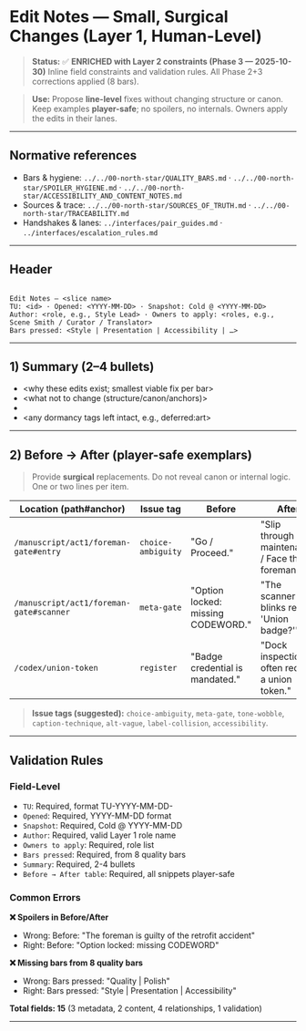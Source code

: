 # Edit Notes — Small, Surgical Changes (Layer 1, Human-Level)

> **Status:** ✅ **ENRICHED with Layer 2 constraints (Phase 3 — 2025-10-30)**
> Inline field constraints and validation rules. All Phase 2+3 corrections applied (8 bars).

> **Use:** Propose **line-level** fixes without changing structure or canon. Keep examples **player-safe**; no spoilers, no internals. Owners apply the edits in their lanes.

---

## Normative references

- Bars & hygiene: `../../00-north-star/QUALITY_BARS.md` · `../../00-north-star/SPOILER_HYGIENE.md` · `../../00-north-star/ACCESSIBILITY_AND_CONTENT_NOTES.md`
- Sources & trace: `../../00-north-star/SOURCES_OF_TRUTH.md` · `../../00-north-star/TRACEABILITY.md`
- Handshakes & lanes: `../interfaces/pair_guides.md` · `../interfaces/escalation_rules.md`

---

## Header

<!-- Field: Title | Type: string | Required: yes | Slice name -->
<!-- Field: TU | Type: tu-id | Required: yes | Format: TU-YYYY-MM-DD-<role><seq> -->
<!-- Field: Opened | Type: date | Required: yes | Format: YYYY-MM-DD -->
<!-- Field: Snapshot | Type: cold-date-ref | Required: yes | Format: Cold @ YYYY-MM-DD -->
<!-- Field: Author | Type: role-name | Required: yes | Role filing edit notes -->
<!-- Field: Owners to apply | Type: role-list | Required: yes | Roles who apply fixes -->
<!-- Field: Bars pressed | Type: bar-list | Required: yes | Which quality bars these edits address -->
<!-- Validation: Bars must be from 8 quality bars: Integrity, Reachability, Nonlinearity, Gateways, Style, Determinism, Presentation, Accessibility -->

```

Edit Notes — <slice name>
TU: <id> · Opened: <YYYY-MM-DD> · Snapshot: Cold @ <YYYY-MM-DD>
Author: <role, e.g., Style Lead> · Owners to apply: <roles, e.g., Scene Smith / Curator / Translator>
Bars pressed: <Style | Presentation | Accessibility | …>

```

---

## 1) Summary (2–4 bullets)

<!-- Field: Summary | Type: markdown-list | Required: yes | 2-4 bullets explaining context -->
<!-- Validation: Must explain why edits exist, what not to change, who applies, dormancy tags -->

- <why these edits exist; smallest viable fix per bar>
- <what not to change (structure/canon/anchors)>
- <who applies which group of edits>
- <any dormancy tags left intact, e.g., deferred:art>

---

## 2) Before → After (player-safe exemplars)

<!-- Field: Before → After | Type: table | Required: yes | Surgical line edits -->
<!-- Columns: Location (path#anchor) | Issue tag | Before | After | Owner | Rationale -->
<!-- Validation: All snippets must be player-safe, no spoilers, no internals -->
<!-- Cross-artifact: Locations should reference existing manuscript/codex anchors -->

> Provide **surgical** replacements. Do not reveal canon or internal logic. One or two lines per item.

| Location (path#anchor) | Issue tag | Before | After | Owner | Rationale |
|---|---|---|---|---|---|
| `/manuscript/act1/foreman-gate#entry` | `choice-ambiguity` | "Go / Proceed." | "Slip through maintenance / Face the foreman." | Scene | Make options contrastive. |
| `/manuscript/act1/foreman-gate#scanner` | `meta-gate` | "Option locked: missing CODEWORD." | "The scanner blinks red. 'Union badge?'" | Scene | Diegetic refusal; PN-safe. |
| `/codex/union-token` | `register` | "Badge credential is mandated." | "Dock inspections often require a union token." | Curator | Plain, portable phrasing. |

> **Issue tags (suggested):** `choice-ambiguity`, `meta-gate`, `tone-wobble`, `caption-technique`, `alt-vague`, `label-collision`, `accessibility`.

---

## Validation Rules

### Field-Level
- `TU`: Required, format TU-YYYY-MM-DD-<role><seq>
- `Opened`: Required, YYYY-MM-DD format
- `Snapshot`: Required, Cold @ YYYY-MM-DD
- `Author`: Required, valid Layer 1 role name
- `Owners to apply`: Required, role list
- `Bars pressed`: Required, from 8 quality bars
- `Summary`: Required, 2-4 bullets
- `Before → After table`: Required, all snippets player-safe

### Common Errors

**❌ Spoilers in Before/After**
- Wrong: Before: "The foreman is guilty of the retrofit accident"
- Right: Before: "Option locked: missing CODEWORD"

**❌ Missing bars from 8 quality bars**
- Wrong: Bars pressed: "Quality | Polish"
- Right: Bars pressed: "Style | Presentation | Accessibility"

**Total fields: 15** (3 metadata, 2 content, 4 relationships, 1 validation)

---
